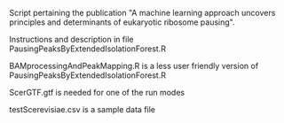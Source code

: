 Script pertaining the publication "A machine learning approach uncovers principles and determinants of eukaryotic ribosome pausing".

Instructions and description in file PausingPeaksByExtendedIsolationForest.R

BAMprocessingAndPeakMapping.R is a less user friendly version of PausingPeaksByExtendedIsolationForest.R

ScerGTF.gtf is needed for one of the run modes

testScerevisiae.csv is a sample data file
